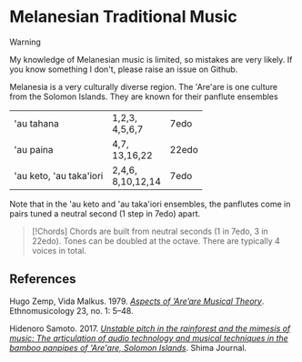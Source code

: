 # Melanesian Traditional Music

> [!warning]
> My knowledge of Melanesian music is limited, so mistakes are very likely. If you know something I don't, please raise an issue on Github.

Melanesia is a very culturally diverse region. The 'Are'are is one culture from the Solomon Islands. They are known for their panflute ensembles

<table>
<tr><td>'au tahana</td><td>1,2,3,<br />4,5,6,7</td><td>7edo</td></tr>
<tr><td>'au paina</td><td>4,7,<br />13,16,22</td><td>22edo</td></tr>
<tr><td>'au keto, 'au taka'iori</td><td>2,4,6,<br />8,10,12,14</td><td>7edo</td></tr>
</table>

Note that in the 'au keto and 'au taka'iori ensembles, the panflutes come in pairs tuned a neutral second (1 step in 7edo) apart.

> [!Chords]
> Chords are built from neutral seconds (1 in 7edo, 3 in 22edo). Tones can be doubled at the octave. There are typically 4 voices in total.

## References
Hugo Zemp, Vida Malkus. 1979. *[Aspects of ’Are’are Musical Theory](https://doi.org/10.2307/851336)*. Ethnomusicology 23, no. 1: 5–48.

Hidenoro Samoto. 2017. *[Unstable pitch in the rainforest and the mimesis of music: The articulation of audio technology and musical techniques in the bamboo panpipes of 'Are'are, Solomon Islands](https://web.archive.org/web/20221010093729/https://www.shimajournal.org/issues/v11n2/k.-Samoto-Shima-v11n2.pdf)*. Shima Journal.